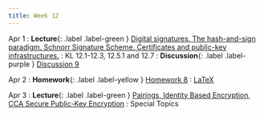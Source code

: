 ```yaml
---
title: Week 12
---
```


Apr 1
: **Lecture**{: .label .label-green } [Digital signatures. The hash-and-sign paradigm. Schnorr Signature Scheme. Certificates and public-key infrastructures.](/assets/lecture_slides/lec17.pdf)
    : KL 12.1-12.3, 12.5.1 and 12.7
: **Discussion**{: .label .label-purple } [Discussion 9](/assets/discussion/disc9.pdf)

Apr 2
: **Homework**{: .label .label-yellow } [Homework 8](/assets/homework/hw8.pdf)
    : [LaTeX](/assets/homework/hw8.tex)

Apr 3
: **Lecture**{: .label .label-green }  [Pairings, Identity Based Encryption, CCA Secure Public-Key Encryption](/assets/lecture_slides/lec18.pdf)
    :  Special Topics
